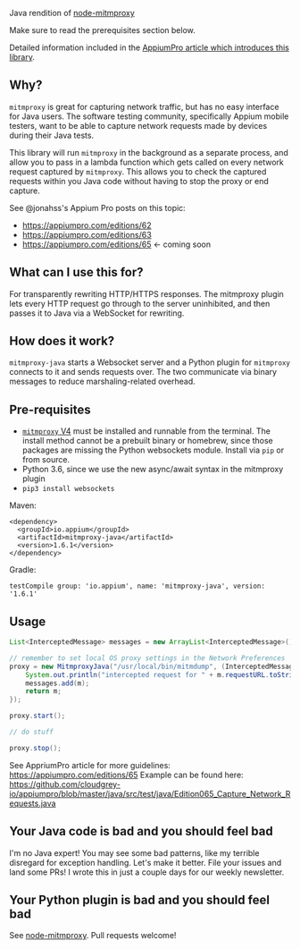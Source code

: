Java rendition of [node-mitmproxy](https://github.com/jvilk/mitmproxy-node)

Make sure to read the prerequisites section below.

Detailed information included in the [AppiumPro article which introduces this library](https://appiumpro.com/editions/65).

## Why?

`mitmproxy` is great for capturing network traffic, but has no easy interface for Java users.
The software testing community, specifically Appium mobile testers, want to be able to capture network requests made by devices during their Java tests.

This library will run `mitmproxy` in the background as a separate process, and allow you to pass in a lambda function which gets called on every network request captured by `mitmproxy`. This allows you to check the captured requests within you Java code without having to stop the proxy or end capture.

See @jonahss's Appium Pro posts on this topic:
- https://appiumpro.com/editions/62
- https://appiumpro.com/editions/63
- https://appiumpro.com/editions/65 <- coming soon

## What can I use this for?

For transparently rewriting HTTP/HTTPS responses. The mitmproxy plugin lets every HTTP request go through to the server uninhibited, and then passes it to Java via a WebSocket for rewriting.

## How does it work?

`mitmproxy-java` starts a Websocket server and a Python plugin for `mitmproxy` connects to it and sends requests over. The two communicate via binary messages to reduce marshaling-related overhead.

## Pre-requisites

* [`mitmproxy` V4](https://mitmproxy.org/) must be installed and runnable from the terminal. The install method cannot be a prebuilt binary or homebrew, since those packages are missing the Python websockets module. Install via `pip` or from source.
* Python 3.6, since we use the new async/await syntax in the mitmproxy plugin
* `pip3 install websockets`

Maven:
```
<dependency>
  <groupId>io.appium</groupId>
  <artifactId>mitmproxy-java</artifactId>
  <version>1.6.1</version>
</dependency>
```

Gradle:
```
testCompile group: 'io.appium', name: 'mitmproxy-java', version: '1.6.1'
```

## Usage

```java
List<InterceptedMessage> messages = new ArrayList<InterceptedMessage>();

// remember to set local OS proxy settings in the Network Preferences
proxy = new MitmproxyJava("/usr/local/bin/mitmdump", (InterceptedMessage m) -> {
    System.out.println("intercepted request for " + m.requestURL.toString());
    messages.add(m);
    return m;
});

proxy.start();

// do stuff

proxy.stop();

```

See AppriumPro article for more guidelines: https://appiumpro.com/editions/65
Example can be found here: https://github.com/cloudgrey-io/appiumpro/blob/master/java/src/test/java/Edition065_Capture_Network_Requests.java

## Your Java code is bad and you should feel bad

I'm no Java expert! You may see some bad patterns, like my terrible disregard for exception handling. Let's make it better. File your issues and land some PRs! I wrote this in just a couple days for our weekly newsletter.

## Your Python plugin is bad and you should feel bad

See [node-mitmproxy](https://github.com/jvilk/mitmproxy-node/blob/master/README.md#your-python-plugin-is-bad-and-you-should-feel-bad). Pull requests welcome!

